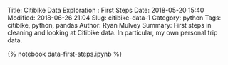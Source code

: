 Title: Citibike Data Exploration : First Steps
Date: 2018-05-20 15:40
Modified: 2018-06-26 21:04
Slug: citibike-data-1
Category: python
Tags: citibike, python, pandas
Author: Ryan Mulvey
Summary: First steps in cleaning and looking at Citibike data. In particular, my own personal trip data.


{% notebook data-first-steps.ipynb %}